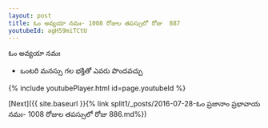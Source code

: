 ```yaml
---
layout: post
title: ఓం అవ్యయా నమః- 1008 రోజుల తపస్సులో రోజు  887
youtubeId: agH59miTCtU
---
```

 
 
 ఓం అవ్యయా నమః  
 
 -  ఒంటరి మనస్సు గల భక్తితో ఎవరు పొందవచ్చు 
 
  
 
  
 
 
 
 
 
 


{% include youtubePlayer.html id=page.youtubeId %}
 
[Next]({{ site.baseurl }}{% link  split1/_posts/2016-07-28-ఓం ప్రజానాం ప్రభావాయ నమః- 1008 రోజుల తపస్సులో రోజు  886.md%})
 
